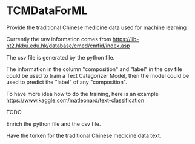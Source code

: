 # TCMDataForML
Provide the traditional Chinese medicine data used for machine learning

Currently the raw information comes from https://lib-nt2.hkbu.edu.hk/database/cmed/cmfid/index.asp

The csv file is generated by the python file.

The information in the column "composition" and "label" in the csv file could be used to train a Text Categorizer Model,
then the model could be used to predict the "label" of any "composition".

To have more idea how to do the training, here is an example https://www.kaggle.com/matleonard/text-classification

TODO

Enrich the python file and the csv file.

Have the torken for the traditional Chinese medicine data text.


